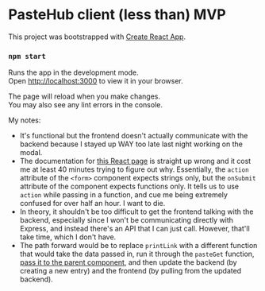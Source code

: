 # PasteHub client (less than) MVP

This project was bootstrapped with [Create React App](https://github.com/facebook/create-react-app).

### `npm start`

Runs the app in the development mode.\
Open [http://localhost:3000](http://localhost:3000) to view it in your browser.

The page will reload when you make changes.\
You may also see any lint errors in the console.

My notes:
- It's functional but the frontend doesn't actually communicate with the backend because I stayed up WAY too late last night working on the modal.
- The documentation for [this React page](https://react.dev/reference/react-dom/components/form#usage) is straight up wrong and it cost me at least 40 minutes trying to figure out why. Essentially, the `action` attribute of the `<form>` component expects strings only, but the `onSubmit` attribute of the component expects functions only. It tells us to use `action` while passing in a function, and cue me being extremely confused for over half an hour. I want to die.
- In theory, it shouldn't be too difficult to get the frontend talking with the backend, especially since I won't be communicating directly with Express, and instead there's an API that I can just call. However, that'll take time, which I don't have.
- The path forward would be to replace `printLink` with a different function that would take the data passed in, run it through the `pasteGet` function, [pass it to the parent component](https://www.freecodecamp.org/news/pass-data-between-components-in-react/), and then update the backend (by creating a new entry) and the frontend (by pulling from the updated backend).

